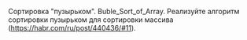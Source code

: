 Сортировка "пузырьком". Buble_Sort_of_Array. Реализуйте алгоритм сортировки пузырьком для сортировки массива (https://habr.com/ru/post/440436/#11).